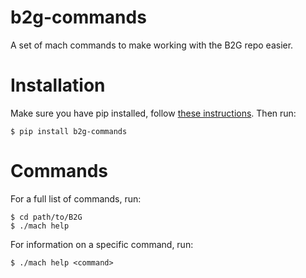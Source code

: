 b2g-commands
============

A set of mach commands to make working with the B2G repo easier.

Installation
============

Make sure you have pip installed, follow [these instructions](http://www.pip-installer.org/en/latest/installing.html). Then run:


    $ pip install b2g-commands

Commands
========

For a full list of commands, run:

    $ cd path/to/B2G
    $ ./mach help

For information on a specific command, run:

    $ ./mach help <command>

